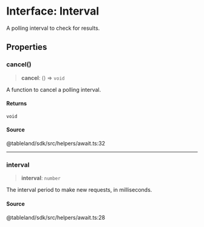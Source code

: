 # Interface: Interval

A polling interval to check for results.

## Properties

### cancel()

> **cancel**: () => `void`

A function to cancel a polling interval.

#### Returns

`void`

#### Source

@tableland/sdk/src/helpers/await.ts:32

***

### interval

> **interval**: `number`

The interval period to make new requests, in milliseconds.

#### Source

@tableland/sdk/src/helpers/await.ts:28

